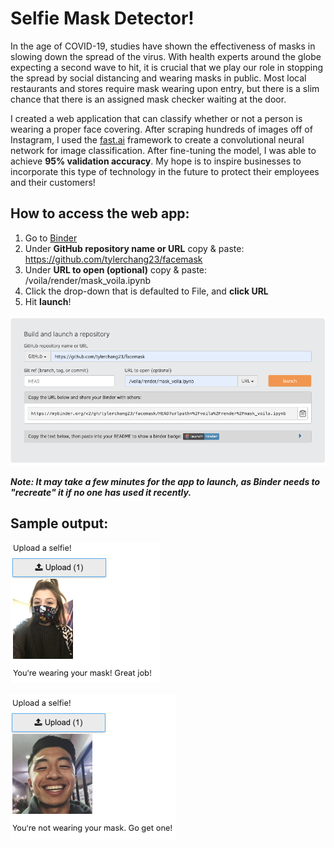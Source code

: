 # Selfie Mask Detector!

In the age of COVID-19, studies have shown the effectiveness of masks in slowing down the spread of the virus. With health experts around the globe expecting a second wave to hit, it is crucial that we play our role in stopping the spread by social distancing and wearing masks in public. Most local restaurants and stores require mask wearing upon entry, but there is a slim chance that there is an assigned mask checker waiting at the door. 

I created a web application that can classify whether or not a person is wearing a proper face covering. After scraping hundreds of images off of Instagram, I used the [fast.ai](https://www.fast.ai/) framework to create a convolutional neural network for image classification. After fine-tuning the model, I was able to achieve **95% validation accuracy**. My hope is to inspire businesses to incorporate this type of technology in the future to protect their employees and their customers! 

## How to access the web app:

1) Go to [Binder](https://mybinder.org/)
2) Under **GitHub repository name or URL** copy & paste: https://github.com/tylerchang23/facemask
3) Under **URL to open (optional)**  copy & paste: /voila/render/mask_voila.ipynb
4) Click the drop-down that is defaulted to File, and **click URL**
5) Hit **launch**!

![alt text](https://github.com/tylerchang23/facemask/blob/main/md_screenshots/binder_screenshot.png)

***Note: It may take a few minutes for the app to launch, as Binder needs to "recreate" it if no one has used it recently.***

## Sample output:
  
![alt text](https://github.com/tylerchang23/facemask/blob/main/md_screenshots/mask_output.png)

![alt text](https://github.com/tylerchang23/facemask/blob/main/md_screenshots/noMask_output.png)
